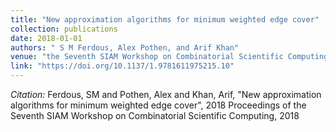 ```yaml
---
title: "New approximation algorithms for minimum weighted edge cover"
collection: publications
date: 2018-01-01
authors: " S M Ferdous, Alex Pothen, and Arif Khan"
venue: "the Seventh SIAM Workshop on Combinatorial Scientific Computing (CSC)"
link: "https://doi.org/10.1137/1.9781611975215.10"
---
```

*Citation:* Ferdous, SM and Pothen, Alex and Khan, Arif, "New approximation algorithms for minimum weighted edge cover", 2018 Proceedings of the Seventh SIAM Workshop on Combinatorial Scientific Computing, 2018
